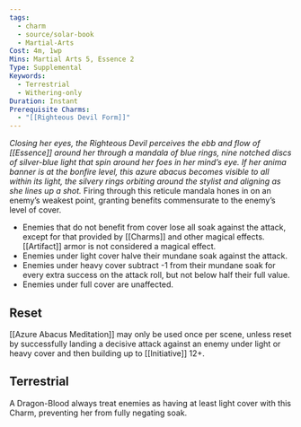 ```yaml
---
tags:
  - charm
  - source/solar-book
  - Martial-Arts
Cost: 4m, 1wp
Mins: Martial Arts 5, Essence 2
Type: Supplemental
Keywords:
  - Terrestrial
  - Withering-only
Duration: Instant
Prerequisite Charms:
  - "[[Righteous Devil Form]]"
---
```

*Closing her eyes, the Righteous Devil perceives the ebb and flow of [[Essence]] around her through a mandala of blue rings, nine notched discs of silver-blue light that spin around her foes in her mind’s eye. If her anima banner is at the bonfire level, this azure abacus becomes visible to all within its light, the silvery rings orbiting around the stylist and aligning as she lines up a shot.*
Firing through this reticule mandala hones in on an enemy’s weakest point, granting benefits commensurate to the enemy’s level of cover. 
- Enemies that do not benefit from cover lose all soak against the attack, except for that provided by [[Charms]] and other magical effects. [[Artifact]] armor is not considered a magical effect. 
- Enemies under light cover halve their mundane soak against the attack. 
- Enemies under heavy cover subtract -1 from their mundane soak for every extra success on the attack roll, but not below half their full value. 
- Enemies under full cover are unaffected.
## Reset
[[Azure Abacus Meditation]] may only be used once per scene, unless reset by successfully landing a decisive attack against an enemy under light or heavy cover and then building up to [[Initiative]] 12+. 
## Terrestrial
A Dragon-Blood always treat enemies as having at least light cover with this Charm, preventing her from fully negating soak.